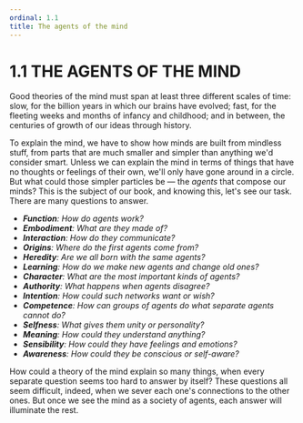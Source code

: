 ```yaml
---
ordinal: 1.1
title: The agents of the mind
---
```


# 1.1 THE AGENTS OF THE MIND

<p>Good theories of the mind must span at least three different scales of time: slow, for the billion years in which our brains have evolved; fast, for the fleeting weeks and months of infancy and childhood; and in between, the centuries of growth of our ideas through history.</p>
<p>To explain the mind, we have to show how minds are built from mindless stuff, from parts that are much smaller and simpler than anything we'd consider smart. Unless we can explain the mind in terms of things that have no thoughts or feelings of their own, we'll only have gone around in a circle. But what could those simpler particles be &mdash; the <em>agents</em> that compose our minds? This is the subject of our book, and knowing this, let's see our task. There are many questions to answer.</p>

- _**Function**: How do agents work?_
- _**Embodiment**: What are they made of?_
- _**Interaction**: How do they communicate?_
- _**Origins**: Where do the first agents come from?_
- _**Heredity**: Are we all born with the same agents?_
- _**Learning**: How do we make new agents and change old ones?_
- _**Character**: What are the most important kinds of agents?_
- _**Authority**: What happens when agents disagree?_
- _**Intention**: How could such networks want or wish?_
- _**Competence**: How can groups of agents do what separate agents cannot do?_
- _**Selfness**: What gives them unity or personality?_
- _**Meaning**: How could they understand anything?_
- _**Sensibility**: How could they have feelings and emotions?_
- _**Awareness**: How could they be conscious or self-aware?_

<p>How could a theory of the mind explain so many things, when every separate question seems too hard to answer by itself? These questions all seem difficult, indeed, when we sever each one's connections to the other ones. But once we see the mind as a society of agents, each answer will illuminate the rest.</p>
